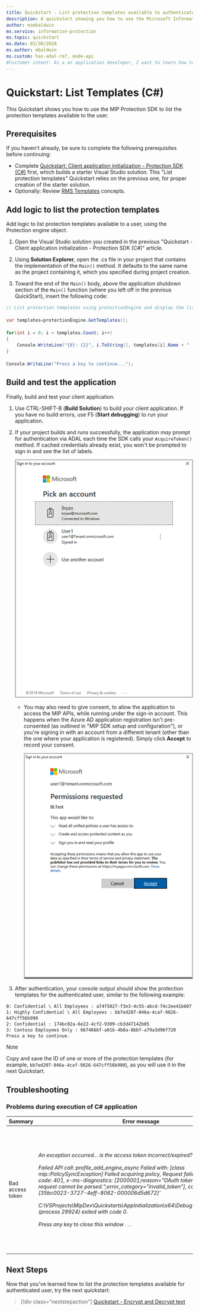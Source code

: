 ```yaml
---
title: Quickstart - List protection templates available to authenticated user in a Microsoft Purview Information Protection tenant using MIP SDK C# Wrapper
description: A quickstart showing you how to use the Microsoft Information Protection Protection SDK C# wrapper to list the protection templates available to a user (C#)
author: msmbaldwin
ms.service: information-protection
ms.topic: quickstart
ms.date: 03/30/2020
ms.author: mbaldwin
ms.custom: has-adal-ref, mode-api
#Customer intent: As a an application developer, I want to learn how to list protection templates for a user in the MIP SDK, so that I can use the SDK APIs to apply templates later on.
---
```


# Quickstart: List Templates (C#)

This Quickstart shows you how to use the MIP Protection SDK to list the protection templates available to the user.

## Prerequisites

If you haven't already, be sure to complete the following prerequisites before continuing:

- Complete [Quickstart: Client application initialization - Protection SDK (C#)](quick-protection-app-initialization-csharp.md) first, which builds a starter Visual Studio solution. This "List protection templates" Quickstart relies on the previous one, for proper creation of the starter solution.
- Optionally: Review [RMS Templates](/azure/information-protection/configure-policy-templates) concepts.

## Add logic to list the protection templates

Add logic to list protection templates available to a user, using the Protection engine object.

1. Open the Visual Studio solution you created in the previous "Quickstart - Client application initialization - Protection SDK (C#)" article.

2. Using **Solution Explorer**, open the .cs file in your project that contains the implementation of the `Main()` method. It defaults to the same name as the project containing it, which you specified during project creation.

3. Toward the end of the `Main()` body, above the application shutdown section of the `Main()` function (where you left off in the previous QuickStart), insert the following code:

  ```csharp
  // List protection templates using protectionEngine and display the list

  var templates=protectionEngine.GetTemplates();

  for(int i = 0; i < templates.Count; i++)
  {
      Console.WriteLine("{0}: {1}", i.ToString(), templates[i].Name + " : " + templates[i].Id);
  }

  Console.WriteLine("Press a key to continue...");
  ```

## Build and test the application

Finally, build and test your client application.

1. Use CTRL-SHIFT-B (**Build Solution**) to build your client application. If you have no build errors, use F5 (**Start debugging**) to run your application.

2. If your project builds and runs successfully, the application *may* prompt for authentication via ADAL each time the SDK calls your `AcquireToken()` method. If cached credentials already exist, you won't be prompted to sign in and see the list of labels.

     [![Visual Studio acquire token sign-in](media/quick-file-list-labels-cpp/acquire-token-sign-in.png)](media/quick-file-list-labels-cpp/acquire-token-sign-in.png#lightbox)

   - You may also need to give consent, to allow the application to access the MIP APIs, while running under the sign-in account. This happens when the Azure AD application registration isn't pre-consented (as outlined in "MIP SDK setup and configuration"), or you're signing in with an account from a different tenant (other than the one where your application is registered). Simply click **Accept** to record your consent.

     [![Visual Studio consent](media/quick-file-list-labels-cpp/acquire-token-sign-in-consent.png)](media/quick-file-list-labels-cpp/acquire-token-sign-in-consent.png#lightbox)

3. After authentication, your console output should show the protection templates for the authenticated user, similar to the following example:

  ```console
  0: Confidential \ All Employees : a74f5027-f3e3-4c55-abcd-74c2ee41b607
  1: Highly Confidential \ All Employees : bb7ed207-046a-4caf-9826-647cff56b990
  2: Confidential : 174bc02a-6e22-4cf2-9309-cb3d47142b05
  3: Contoso Employees Only : 667466bf-a01b-4b0a-8bbf-a79a3d96f720
  Press a key to continue.
  ```

   > [!NOTE]
   > Copy and save the ID of one or more of the protection templates (for example, `bb7ed207-046a-4caf-9826-647cff56b990`), as you will use it in the next Quickstart.

## Troubleshooting

### Problems during execution of C# application

| Summary | Error message | Solution |
|---------|---------------|----------|
| Bad access token | *An exception occurred... is the access token incorrect/expired?<br><br>Failed API call: profile_add_engine_async Failed with: [class mip::PolicySyncException] Failed acquiring policy, Request failed with http status code: 401, x-ms-diagnostics: [2000001;reason="OAuth token submitted with the request cannot be parsed.";error_category="invalid_token"], correlationId:[35bc0023-3727-4eff-8062-000006d5d672]'<br><br>C:\VSProjects\MipDev\Quickstarts\AppInitialization\x64\Debug\AppInitialization.exe (process 29924) exited with code 0.<br><br>Press any key to close this window . . .* | If your project builds successfully, but you see output similar to the left, you likely have an invalid or expired token in your `AcquireOAuth2Token()` method. Go back to [Build and test the application](#build-and-test-the-application) and regenerate the access token, update `AcquireOAuth2Token()` again, and rebuild/retest. You can also examine and verify the token and its claims, using the [jwt.ms](https://jwt.ms/) single-page web application. |

## Next Steps

Now that you've learned how to list the protection templates available for authenticated user, try the next quickstart:

> [!div class="nextstepaction"]
> [Quickstart - Encrypt and Decrypt text](quick-protection-encrypt-decrypt-text-csharp.md)
